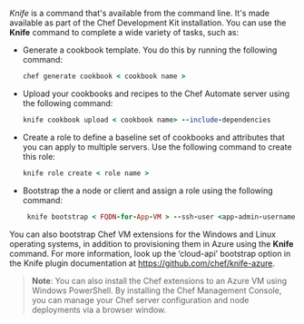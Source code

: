 

*Knife* is a command that's available from the command line. It's made available as part of the Chef Development Kit installation. You can use the **Knife** command to complete a wide variety of tasks, such as:

- Generate a cookbook template. You do this by running the following command:

    ```ruby
    chef generate cookbook < cookbook name >
    ```

- Upload your cookbooks and recipes to the Chef Automate server using the following command:

    ```ruby
    knife cookbook upload < cookbook name> --include-dependencies
    ```

- Create a role to define a baseline set of cookbooks and attributes that you can apply to multiple servers. Use the following command to create this role:

    ```ruby
    knife role create < role name >
    ```

- Bootstrap the a node or client and assign a role using the following command:

    ```ruby
     knife bootstrap < FQDN-for-App-VM > --ssh-user <app-admin-username> --ssh-password <app-vm-admin-password> --node-name  < node name > --run-list role[ < role you defined > ] --sudo --verbose
    ```

You can also bootstrap Chef VM extensions for the Windows and Linux operating systems, in addition to provisioning them in Azure using the **Knife** command. For more information, look up the ‘cloud-api’ bootstrap option in the Knife plugin documentation at <a href="https://github.com/chef/knife-azure" target="_blank"><span style="color: #0066cc;" color="#0066cc">https://github.com/chef/knife-azure</span></a>.

> **Note**: You can also install the Chef extensions to an Azure VM using Windows PowerShell. By installing the Chef Management Console, you can manage your Chef server configuration and node deployments via a browser window.
